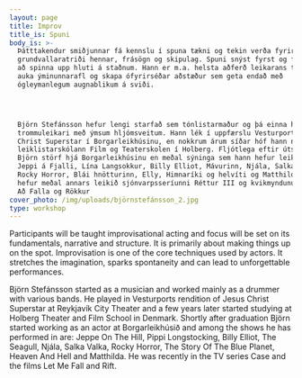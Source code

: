```yaml
---
layout: page
title: Improv
title_is: Spuni
body_is: >-
  Þátttakendur smiðjunnar fá kennslu í spuna tækni og tekin verða fyrir,
  grundvallaratriði hennar, frásögn og skipulag. Spuni snýst fyrst og fremst um
  að spinna upp hluti á staðnum. Hann er m.a. helsta aðferð leikarans til að
  auka ýminunnarafl og skapa ófyrirséðar aðstæður sem geta endað með
  ógleymanlegum augnablikum á sviði.




  Björn Stefánsson hefur lengi starfað sem tónlistarmaður og þá einna helst sem
  trommuleikari með ýmsum hljómsveitum. Hann lék í uppfærslu Vesturports á Jesus
  Christ Superstar í Borgarleikhúsinu, en nokkrum árum síðar hóf hann nám við
  leiklistarskólann Film og Teaterskolen í Holberg. Fljótlega eftir útskrift hóf
  Björn störf hjá Borgarleikhúsinu en meðal sýninga sem hann hefur leikið í eru
  Jeppi á Fjalli, Lína Langsokkur, Billy Elliot, Mávurinn, Njála, Salka Valka,
  Rocky Horror, Blái hnötturinn, Elly, Himnaríki og helvíti og Matthildur. Hann
  hefur meðal annars leikið sjónvarpsseríunni Réttur III og kvikmyndunum Lof Mér
  Að Falla og Rökkur
cover_photo: /img/uploads/björnstefánsson_2.jpg
type: workshop
---
```

Participants will be taught improvisational acting and focus will be set on its fundamentals, narrative and structure. It is primarily about making things up on the spot. Improvisation is one of the core techniques used by actors. It stretches the imagination, sparks spontaneity and can lead to unforgettable performances.

Björn Stefánsson started as a musician and worked mainly as a drummer with various bands. He played in Vesturports rendition of Jesus Christ Superstar at Reykjavík City Theater and a few years later started studying at Holberg Theater and Film School in Denmark. Shortly after graduation Björn started working as an actor at Borgarleikhúsið and among the shows he has performed in are: Jeppe On The Hill, Pippi Longstocking, Billy Elliot, The Seagull, Njála, Salka Valka, Rocky Horror, The Story Of The Blue Planet, Heaven And Hell and Matthilda. He was recently in the TV series Case and the films Let Me Fall and Rift.
